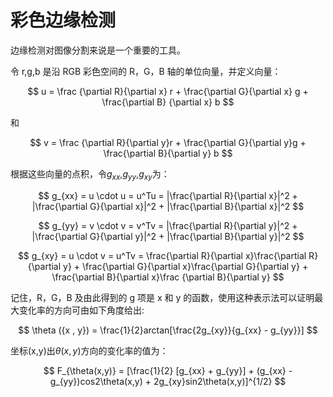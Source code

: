 # 彩色边缘检测

边缘检测对图像分割来说是一个重要的工具。

令 r,g,b 是沿 RGB 彩色空间的 R，G，B 轴的单位向量，并定义向量：

$$
  u = \frac {\partial R}{\partial x} r + \frac{\partial G}{\partial x} g + \frac{\partial B} {\partial x} b
$$

和

$$
  v = \frac {\partial R}{\partial y}r + \frac{\partial G}{\partial y}g + \frac{\partial B}{\partial y} b
$$

根据这些向量的点积，令$g_{xx}$,$g_{yy}$,$g_{xy}$为：

$$
  g_{xx} = u \cdot u = u^Tu = |\frac{\partial R}{\partial x}|^2 + |\frac{\partial G}{\partial x}|^2 + |\frac{\partial B}{\partial x}|^2
$$

$$
  g_{yy} = v \cdot v = v^Tv = |\frac{\partial R}{\partial y}|^2 + |\frac{\partial G}{\partial y}|^2 + |\frac{\partial B}{\partial y}|^2
$$

$$
  g_{xy} = u \cdot v = u^Tv = \frac{\partial R}{\partial x}\frac{\partial R}{\partial y} + \frac{\partial G}{\partial x}\frac{\partial G}{\partial y} + \frac{\partial B}{\partial x}\frac {\partial B}{\partial y}
$$

记住，R，G，B 及由此得到的 g 项是 x 和 y 的函数，使用这种表示法可以证明最大变化率的方向可由如下角度给出:

$$
  \theta ({x , y}) = \frac{1}{2}arctan[\frac{2g_{xy}}{g_{xx} - g_{yy}}]
$$

坐标(x,y)出$\theta ({x,y})$方向的变化率的值为：

$$
  F_{\theta(x,y)} = [\frac{1}{2} [g_{xx} + g_{yy}] + (g_{xx} - g_{yy})cos2\theta(x,y) + 2g_{xy}sin2\theta(x,y)]^{1/2}
$$
